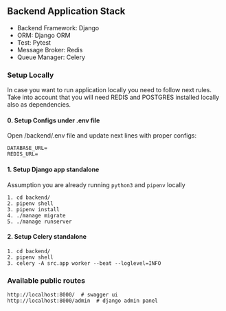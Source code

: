 ## Backend Application Stack

- Backend Framework: Django
- ORM: Django ORM
- Test: Pytest
- Message Broker: Redis
- Queue Manager: Celery

### Setup Locally

In case you want to run application locally you need to follow next rules.
Take into account that you will need REDIS and POSTGRES installed locally also as dependencies.

#### 0. Setup Configs under .env file

Open /backend/.env file and update next lines with proper configs:

```
DATABASE_URL=
REDIS_URL=
```

#### 1. Setup Django app standalone

Assumption you are already running `python3` and `pipenv` locally

```
1. cd backend/
2. pipenv shell
3. pipenv install
4. ./manage migrate
5. ./manage runserver
```

#### 2. Setup Celery standalone

```
1. cd backend/
2. pipenv shell
3. celery -A src.app worker --beat --loglevel=INFO
```

### Available public routes

```
http://localhost:8000/  # swagger ui
http://localhost:8000/admin  # django admin panel
```
